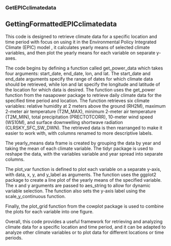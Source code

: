### GetEPICclimatedata
## GettingFormattedEPICclimatedata

This code is designed to retrieve climate data for a specific location and time period with focus on using it in the Environmental Policy Integrated Climate (EPIC) model , it calculates yearly means of selected climate variables, and then plot the yearly means for each variable on separate y-axes.

The code begins by defining a function called get_power_data which takes four arguments: start_date, end_date, lon, and lat. The start_date and end_date arguments specify the range of dates for which climate data should be retrieved, while lon and lat specify the longitude and latitude of the location for which data is desired. The function uses the get_power function from the nasapower package to retrieve daily climate data for the specified time period and location. The function retrieves six climate variables: relative humidity at 2 meters above the ground (RH2M), maximum 2-meter air temperature (T2M_MAX), minimum 2-meter air temperature (T2M_MIN), total precipitation (PRECTOTCORR), 10-meter wind speed (WS10M), and surface downwelling shortwave radiation (CLRSKY_SFC_SW_DWN). The retrieved data is then rearranged to make it easier to work with, with columns renamed to more descriptive labels.

The yearly_means data frame is created by grouping the data by year and taking the mean of each climate variable. The tidyr package is used to reshape the data, with the variables variable and year spread into separate columns.

The plot_var function is defined to plot each variable on a separate y-axis, with data, x, y, and y_label as arguments. The function uses the ggplot2 package to create a line plot of the yearly means of the specified variable. The x and y arguments are passed to aes_string to allow for dynamic variable selection. The function also sets the y-axis label using the scale_y_continuous function.

Finally, the plot_grid function from the cowplot package is used to combine the plots for each variable into one figure.

Overall, this code provides a useful framework for retrieving and analyzing climate data for a specific location and time period, and it can be adapted to analyze other climate variables or to plot data for different locations or time periods.
